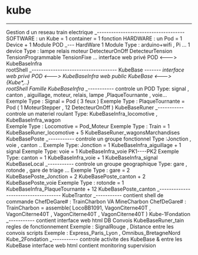 # kube
------
Gestion d un reseau train electrique
_-------------------------------------
SOFTWARE : un Kube = 1 container = 1 fonction
HARDWARE : un Pod = 1 Device + 1 Module
POD
_---
   HardWare
      1 Module
         Type : arduino+wifi , Pi ...
      1 device 
         Type : lampe relais  moteur DetecteurOnOff DetecteurTension TensionProgrammable TensionFixe ...
   interface
      web privé POD <---> KubeBaseInfra     
      rootShell
_------------------------------------
KubeBase
_-------
  interface
      web privé POD <---> KubeBaseInfra
      web public KubeBase <---> {Kube*,..}   
      rootShell
  Famille
   KubeBaseInfra_
   _-----------
   controle un POD 
      Type: signal , canton , aiguillage, moteur, relais, lampe ,PlaqueTournante , voie...      
         Exemple Type : Signal            = Pod ( 3 feux )
         Exemple Type : PlaqueTournante   = Pod ( 1 MoteurStepper ,  12 DetecteurOnOff )
   KubeBaseRuner
   _-----------
   controle un materiel roulant 
      Type: KubeBaseInfra_locomotive , KubeBaseInfra_wagon  
         Exemple Type : Locomotive  = Pod_Moteur 
         Exemple Type : Train       = 1 KubeBaseRuner_locomotive + 5 KubeBaseRuner_wagonsMarchandises 
   KubeBasePoste
   _-----------
   controle un groupe fonctionnel
      Type :Jonction , voie , canton ..
         Exemple Type: Jonction  = 1 KubeBaseInfra_aiguillage + 1 signal 
         Exemple Type: voie      = 1 KubeBaseInfra_voie PK1----PK2
         Exemple Type: canton    = 1 KubeBaseInfra_voie + 1 KubeBaseInfra_signal
   KubeBaseLocal
   _-----------
   controle un groupe geographique
      Type: gare , rotonde , gare de triage ...
      Exemple Type : gare        = 2 KubeBasePoste_Jonction + 2 KubeBasePoste_canton + 2 KubeBasePoste_voie
      Exemple Type : rotonde     = 1 KubeBaseInfra_PlaqueTournante + 12 KubeBasePoste_canton
_------------------------------------ 
KubeTrantor
_-----------
  contient
    shell de commande
        ChefDeGare# :  TrainCharbon VA MineCharbon 
        ChefDeGare# :  TrainCharbon = assemble( LocoBB1091, VagonCiterne40T , VagonCiterne40T , VagonCiterne40T , VagonCiterne40T ) 
Kube-1Fondation
_-----------
  contient
    interface web html
    DB 
      Convois
         KubeBaseRuner_tain      
      regles de fonctionnement
         Exemple :    SignalRouge , Distance entre les convois
      scripts
         Exemple :    Express_Paris_Lyon , Omnibus_BretagneNord    
Kube_2Fondation
_-----------
  controle activite des KubeBase & entre les KubeBase
  interface web html
    contient 
      monitoring
      supervision
